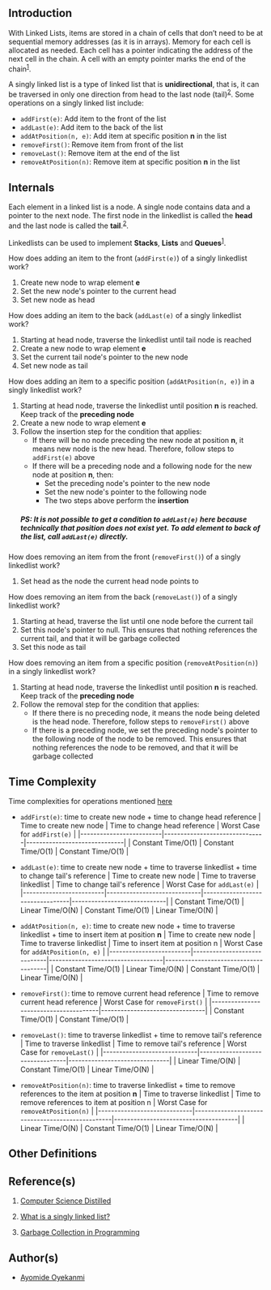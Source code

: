 ## Introduction
With Linked Lists, items are stored in a chain of cells that don’t need to be at sequential memory addresses (as it is in arrays). Memory for each cell is allocated as needed. Each cell has a pointer indicating the address of the next cell in the chain. A cell with an empty pointer marks the end of the chain<sup>[1](https://github.com/oyekanmiayo/data-structures-all-langs/tree/add-list-impl/linkedlist/singly#references)</sup>.

A singly linked list is a type of linked list that is **unidirectional**, that is, it can be traversed in only one direction from head to the last node (tail)<sup>[2](https://github.com/oyekanmiayo/data-structures-all-langs/tree/add-list-impl/linkedlist/singly#references)</sup>. Some operations on a singly linked list include:
* `addFirst(e)`: Add item to the front of the list
* `addLast(e)`: Add item to the back of the list
* `addAtPosition(n, e)`: Add item at specific position **n** in the list
* `removeFirst()`: Remove item from front of the list
* `removeLast()`: Remove item at the end of the list
* `removeAtPosition(n)`: Remove item at specific position **n** in the list

## Internals
Each element in a linked list is a node. A single node contains data and a pointer to the next node. The first node in the linkedlist is called the **head** and the last node is called the **tail**.<sup>[2](https://github.com/oyekanmiayo/data-structures-all-langs/tree/add-list-impl/linkedlist/singly#references)</sup>.

Linkedlists can be used to implement **Stacks**, **Lists** and **Queues**<sup>[1](https://github.com/oyekanmiayo/data-structures-all-langs/tree/add-list-impl/linkedlist/singly#references)</sup>.

How does adding an item to the front (`addFirst(e)`) of a singly linkedlist work?
1. Create new node to wrap element **e** 
2. Set the new node's pointer to the current head
3. Set new node as head

How does adding an item to the back (`addLast(e)` of a singly linkedlist work?
1. Starting at head node, traverse the linkedlist until tail node is reached
2. Create a new node to wrap element **e** 
3. Set the current tail node's pointer to the new node
4. Set new node as tail

How does adding an item to a specific position (`addAtPosition(n, e)`) in a singly linkedlist work?
1. Starting at head node, traverse the linkedlist until position **n** is reached. Keep track of the **preceding node**
2. Create a new node to wrap element **e** 
3. Follow the insertion step for the condition that applies:
    * If there will be no node preceding the new node at position **n**, it means new node is the new head. Therefore, follow steps to `addFirst(e)` above
    * If there will be a preceding node and a following node for the new node at position **n**, then:
        - Set the preceding node's pointer to the new node
        - Set the new node's pointer to the following node
        - The two steps above perform the **insertion**
    ##### PS: It is not possible to get a condition to `addLast(e)` here because technically that position does not exist yet. To add element to back of the list, call `addLast(e)` directly.

How does removing an item from the front (`removeFirst()`) of a singly linkedlist work?
1. Set head as the node the current head node points to

How does removing an item from the back (`removeLast()`) of a singly linkedlist work?
1. Starting at head, traverse  the list until one node before the current tail
2. Set this node's pointer to null. This ensures that nothing references the current tail, and that it will be garbage collected
3. Set this node as tail

How does removing an item from a specific position (`removeAtPosition(n)`) in a singly linkedlist work?
1. Starting at head node, traverse the linkedlist until position **n** is reached. Keep track of the **preceding node**
2. Follow the removal step for the condition that applies:
    * If there there is no preceding node, it means the node being deleted is the head node. Therefore, follow steps to `removeFirst()` above
    * If there is a preceding node, we set the preceding node's pointer to the following node of the node to be removed. This ensures that nothing references the node to be removed, and that it will be garbage collected

## Time Complexity
Time complexities for operations mentioned [here]()

* `addFirst(e)`: time to create new node + time to change head reference
   | Time to create new node | Time to change head reference | Worst Case for `addFirst(e)` |
   |-------------------------|-------------------------------|------------------------------|
   | Constant Time/O(1)      | Constant Time/O(1)            | Constant Time/O(1)           |

* `addLast(e)`: time to create new node + time to traverse linkedlist + time to change tail's reference
   | Time to create new node | Time to traverse linkedlist | Time to change tail's reference | Worst Case for `addLast(e)` |
   |-------------------------|-----------------------------|---------------------------------|-----------------------------|
   | Constant Time/O(1)      | Linear Time/O(N)            | Constant Time/O(1)              | Linear Time/O(N)            |

* `addAtPosition(n, e)`: time to create new node + time to traverse linkedlist + time to insert item at position **n**
   | Time to create new node | Time to traverse linkedlist | Time to insert item at position n | Worst Case for `addAtPosition(n, e)` |
   |-------------------------|-----------------------------|-----------------------------------|--------------------------------------|
   | Constant Time/O(1)      | Linear Time/O(N)            | Constant Time/O(1)                | Linear Time/O(N)                     |

* `removeFirst()`: time to remove current head reference
   | Time to remove current head reference | Worst Case for `removeFirst()` |
   |---------------------------------------|--------------------------------|
   | Constant Time/O(1)                    | Constant Time/O(1)             |

* `removeLast()`: time to traverse linkedlist + time to remove tail's reference
   | Time to traverse linkedlist | Time to remove tail's reference | Worst Case for `removeLast()` |
   |-----------------------------|---------------------------------|-------------------------------|
   | Linear Time/O(N)            | Constant Time/O(1)              | Linear Time/O(N)              |

* `removeAtPosition(n)`: time to traverse linkedlist + time to remove references to the item at position **n**
   | Time to traverse linkedlist | Time to remove references to item at position n | Worst Case for `removeAtPosition(n)` |
   |-----------------------------|-------------------------------------------------|--------------------------------------|
   | Linear Time/O(N)            | Constant Time/O(1)                              | Linear Time/O(N)                     |

## Other Definitions

## Reference(s)
1. [Computer Science Distilled](https://www.amazon.co.uk/Computer-Science-Distilled-Computational-Problems/dp/0997316020/ref=sr_1_1?adgrpid=52658140545&dchild=1&gclid=Cj0KCQjw8fr7BRDSARIsAK0Qqr6bz1aEFd_X517mpcZBAGaDJaeg-WARxB6mwEMMtupTPnTGI0a-1SIaAmH5EALw_wcB&hvadid=259122221401&hvdev=c&hvlocint=9041110&hvlocphy=1010294&hvnetw=g&hvqmt=e&hvrand=6311385300851562426&hvtargid=kwd-297429021778&hydadcr=17613_1817768&keywords=computer+science+distilled&qid=1602170396&sr=8-1&tag=googhydr-21)

2. [What is a singly linked list?](https://www.educative.io/edpresso/what-is-a-singly-linked-list)

3. [Garbage Collection in Programming](https://www.freecodecamp.org/news/a-guide-to-garbage-collection-in-programming/)

## Author(s)
* [Ayomide Oyekanmi](https://github.com/oyekanmiayo)
